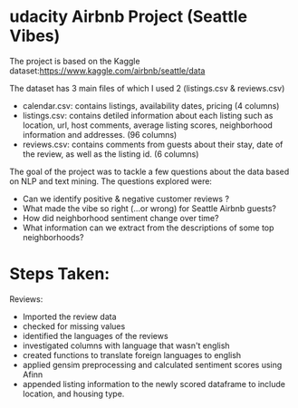 # udacity Airbnb Project (Seattle Vibes)

The project is based on the Kaggle dataset:https://www.kaggle.com/airbnb/seattle/data

The dataset has 3 main files of which I used 2 (listings.csv & reviews.csv)
- calendar.csv: contains listings, availability dates, pricing (4 columns)
- listings.csv: contains detiled information about each listing such as location, url, host comments, average listing scores, neighborhood information and addresses. (96 columns)
- reviews.csv: contains comments from guests about their stay, date of the review, as well as the listing id. (6 columns)

The goal of the project was to tackle a few questions about the data based on NLP and text mining. The questions explored were: 
- Can we identify positive & negative customer reviews ?
- What made the vibe so right (…or wrong) for Seattle Airbnb guests?
- How did neighborhood sentiment change over time?
- What information can we extract from the descriptions of some top neighborhoods?

# Steps Taken:
Reviews: 
- Imported the review data
- checked for missing values
- identified the languages of the reviews
- investigated columns with language that wasn't english 
- created functions to translate foreign languages to english 
- applied gensim preprocessing and calculated sentiment scores using Afinn
- appended listing information to the newly scored dataframe to include location, and housing type. 


